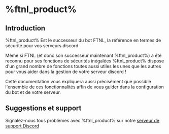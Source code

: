 # %ftnl_product%

## Introduction
%ftnl_product% Est le successeur du bot FTNL, la référence en termes de sécurité pour vos serveurs discord 

Même si FTNL (et donc son successeur maintenant %ftnl_product%) a été reconnu pour ses fonctions de sécurités inégalées
%ftnl_product% dispose d'un grand nombre de fonctions toutes aussi utiles les unes que les autres 
pour vous aider dans la gestion de votre serveur discord !

Cette documentation vous expliquera aussi précisément que possible l'ensemble de ces fonctionnalités affin de vous guider
dans la configuration du bot et de votre serveur.


## Suggestions et support
Signalez-nous tous problèmes avec %ftnl_product% sur notre [serveur de support Discord](%product_support%)